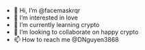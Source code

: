 - 👋 Hi, I’m @facemaskrqr
- 👀 I’m interested in love
- 🌱 I’m currently learning crypto
- 💞️ I’m looking to collaborate on happy crypto
- 📫 How to reach me @DNguyen3868

<!---
facemaskrqr/facemaskrqr is a ✨ special ✨ repository because its `README.md` (this file) appears on your GitHub profile.
You can click the Preview link to take a look at your changes.
--->
